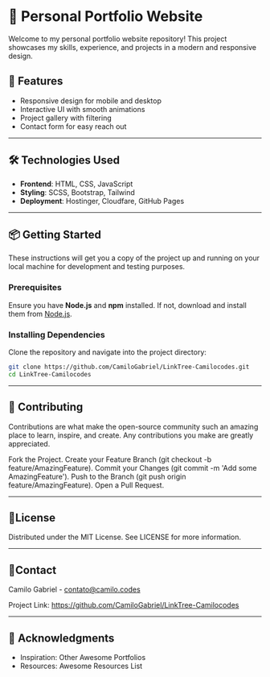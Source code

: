 # 💼 Personal Portfolio Website

Welcome to my personal portfolio website repository! This project showcases my skills, experience, and projects in a modern and responsive design.

## 🚀 Features

- Responsive design for mobile and desktop
- Interactive UI with smooth animations
- Project gallery with filtering
- Contact form for easy reach out

---

## 🛠️ Technologies Used

- **Frontend**: HTML, CSS, JavaScript 
- **Styling**: SCSS, Bootstrap, Tailwind 
- **Deployment**: Hostinger, Cloudfare, GitHub Pages

---

## 📦 Getting Started

These instructions will get you a copy of the project up and running on your local machine for development and testing purposes.

### Prerequisites

Ensure you have **Node.js** and **npm** installed. If not, download and install them from [Node.js](https://nodejs.org/).

### Installing Dependencies

Clone the repository and navigate into the project directory:

```bash
git clone https://github.com/CamiloGabriel/LinkTree-Camilocodes.git
cd LinkTree-Camilocodes
```

---

## 📝 Contributing
Contributions are what make the open-source community such an amazing place to learn, inspire, and create. Any contributions you make are greatly appreciated.

Fork the Project.
Create your Feature Branch (git checkout -b feature/AmazingFeature).
Commit your Changes (git commit -m 'Add some AmazingFeature').
Push to the Branch (git push origin feature/AmazingFeature).
Open a Pull Request.

---

## 📄License
Distributed under the MIT License. See LICENSE for more information.

---

## 📱Contact
Camilo Gabriel - contato@camilo.codes

Project Link: https://github.com/CamiloGabriel/LinkTree-Camilocodes

---

## 🤝 Acknowledgments
- Inspiration: Other Awesome Portfolios
- Resources: Awesome Resources List
